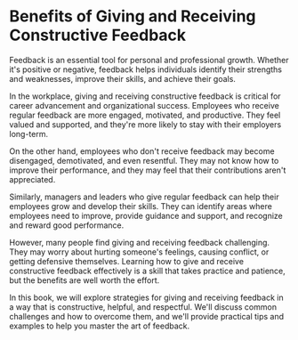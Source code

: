 Benefits of Giving and Receiving Constructive Feedback
===============================================================================

Feedback is an essential tool for personal and professional growth. Whether it's positive or negative, feedback helps individuals identify their strengths and weaknesses, improve their skills, and achieve their goals.

In the workplace, giving and receiving constructive feedback is critical for career advancement and organizational success. Employees who receive regular feedback are more engaged, motivated, and productive. They feel valued and supported, and they're more likely to stay with their employers long-term.

On the other hand, employees who don't receive feedback may become disengaged, demotivated, and even resentful. They may not know how to improve their performance, and they may feel that their contributions aren't appreciated.

Similarly, managers and leaders who give regular feedback can help their employees grow and develop their skills. They can identify areas where employees need to improve, provide guidance and support, and recognize and reward good performance.

However, many people find giving and receiving feedback challenging. They may worry about hurting someone's feelings, causing conflict, or getting defensive themselves. Learning how to give and receive constructive feedback effectively is a skill that takes practice and patience, but the benefits are well worth the effort.

In this book, we will explore strategies for giving and receiving feedback in a way that is constructive, helpful, and respectful. We'll discuss common challenges and how to overcome them, and we'll provide practical tips and examples to help you master the art of feedback.
